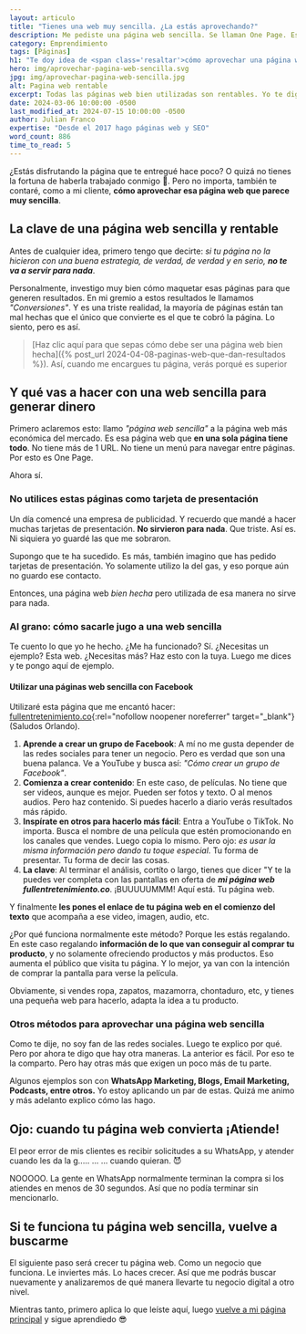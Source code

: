 ```yaml
---
layout: articulo
title: "Tienes una web muy sencilla. ¿La estás aprovechando?"
description: Me pediste una página web sencilla. Se llaman One Page. Es la más sencilla. Pero si no la sabes usar, pierdes tu inversión. ¡Aquí te doy ideas!
category: Emprendimiento
tags: [Páginas]
h1: "Te doy idea de <span class='resaltar'>cómo aprovechar una página web sencilla</span>"
hero: img/aprovechar-pagina-web-sencilla.svg
jpg: img/aprovechar-pagina-web-sencilla.jpg
alt: Pagina web rentable
excerpt: Todas las páginas web bien utilizadas son rentables. Yo te digo qué hacer con ella.
date: 2024-03-06 10:00:00 -0500
last_modified_at: 2024-07-15 10:00:00 -0500
author: Julian Franco
expertise: "Desde el 2017 hago páginas web y SEO"
word_count: 886
time_to_read: 5
---
```

¿Estás disfrutando la página que te entregué hace poco? O quizá no tienes la fortuna de haberla trabajado conmigo 🤔. Pero no importa, también te contaré, como a mi cliente, **cómo aprovechar esa página web que parece muy sencilla**.

## La clave de una página web sencilla y rentable

Antes de cualquier idea, primero tengo que decirte: *si tu página no la hicieron con una buena estrategia, de verdad, de verdad y en serio, **no te va a servir para nada***.

Personalmente, investigo muy bien cómo maquetar esas páginas para que generen resultados. En mi gremio a estos resultados le llamamos *"Conversiones"*. Y es una triste realidad, la mayoría de páginas están tan mal hechas que el único que convierte es el que te cobró la página. Lo siento, pero es así.

>[Haz clic aquí para que sepas cómo debe ser una página web bien hecha]({% post_url 2024-04-08-paginas-web-que-dan-resultados %}). Así, cuando me encargues tu página, verás porqué es superior

## Y qué vas a hacer con una web sencilla para generar dinero

Primero aclaremos esto: llamo *"página web sencilla"* a la página web más económica del mercado. Es esa página web que **en una sola página tiene todo**. No tiene más de 1 URL. No tiene un menú para navegar entre páginas. Por esto es One Page.

Ahora sí.

### No utilices estas páginas como tarjeta de presentación

Un día comencé una empresa de publicidad. Y recuerdo que mandé a hacer muchas tarjetas de presentación. **No sirvieron para nada**. Que triste. Así es. Ni siquiera yo guardé las que me sobraron.

Supongo que te ha sucedido. Es más, también imagino que has pedido tarjetas de presentación. Yo solamente utilizo la del gas, y eso porque aún no guardo ese contacto.

Entonces, una página web *bien hecha* pero utilizada de esa manera no sirve para nada.

### Al grano: cómo sacarle jugo a una web sencilla

Te cuento lo que yo he hecho. ¿Me ha funcionado? Sí. ¿Necesitas un ejemplo? Esta web. ¿Necesitas más? Haz esto con la tuya. Luego me dices y te pongo aquí de ejemplo.

#### Utilizar una páginas web sencilla con Facebook

Utilizaré esta página que me encantó hacer: [fullentretenimiento.co](https://fullentretenimiento.co "Página web Full Entretenimiento"){:rel="nofollow noopener noreferrer" target="_blank"} (Saludos Orlando).

1. **Aprende a crear un grupo de Facebook**: A mí no me gusta depender de las redes sociales para tener un negocio. Pero es verdad que son una buena palanca. Ve a YouTube y busca así: *"Cómo crear un grupo de Facebook"*.
2. **Comienza a crear contenido**: En este caso, de películas. No tiene que ser videos, aunque es mejor. Pueden ser fotos y texto. O al menos audios. Pero haz contenido. Si puedes hacerlo a diario verás resultados más rápido.
3. **Inspírate en otros para hacerlo más fácil**: Entra a YouTube o TikTok. No importa. Busca el nombre de una película que estén promocionando en los canales que vendes. Luego copia lo mismo. Pero ojo: *es usar la misma información pero dando tu toque especial*. Tu forma de presentar. Tu forma de decir las cosas.
4. **La clave**: Al terminar el análisis, cortíto o largo, tienes que dicer "Y te la puedes ver completa con las pantallas en oferta de ***mi página web fullentretenimiento.co***. ¡BUUUUUMMM! Aquí está. Tu página web.

Y finalmente **les pones el enlace de tu página web en el comienzo del texto** que acompaña a ese video, imagen, audio, etc.

¿Por qué funciona normalmente este método? Porque les estás regalando. En este caso regalando **información de lo que van conseguir al comprar tu producto**, y no solamente ofreciendo productos y más productos. Eso aumenta el público que visita tu página. Y lo mejor, ya van con la intención de comprar la pantalla para verse la película.

Obviamente, si vendes ropa, zapatos, mazamorra, chontaduro, etc, y tienes una pequeña web para hacerlo, adapta la idea a tu producto.

### Otros métodos para aprovechar una página web sencilla

Como te dije, no soy fan de las redes sociales. Luego te explico por qué. Pero por ahora te digo que hay otra maneras. La anterior es fácil. Por eso te la comparto. Pero hay otras más que exigen un poco más de tu parte.

Algunos ejemplos son con **WhatsApp Marketing, Blogs, Email Marketing, Podcasts, entre otros.** Yo estoy aplicando un par de estas. Quizá me animo y más adelanto explico cómo las hago.

## Ojo: cuando tu página web convierta ¡Atiende!

El peor error de mis clientes es recibir solicitudes a su WhatsApp, y atender cuando les da la g..... ... ... cuando quieran. 😈

NOOOOO. La gente en WhatsApp normalmente terminan la compra si los atiendes en menos de 30 segundos. Así que no podía terminar sin mencionarlo.

## Si te funciona tu página web sencilla, vuelve a buscarme

El siguiente paso será crecer tu página web. Como un negocio que funciona. Le inviertes más. Lo haces crecer. Así que me podrás buscar nuevamente y analizaremos de qué manera llevarte tu negocio digital a otro nivel.

Mientras tanto, primero aplica lo que leíste aquí, luego [vuelve a mi página principal](/) y sigue aprendiedo 😎